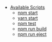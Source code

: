 <!--
 * @Author: Rainy
 * @Github: https://github.com/Rain120
 * @Date: 2018-12-30 20:00:10
 * @LastEditTime: 2018-12-30 20:02:57
 -->
- [Available Scripts](#available-scripts)
  - [npm start](#npm-start)
  - [yarn start](#yarn-start)
  - [npm test](#npm-test)
  - [npm run build](#npm-run-build)
  - [npm run eject](#npm-run-eject)